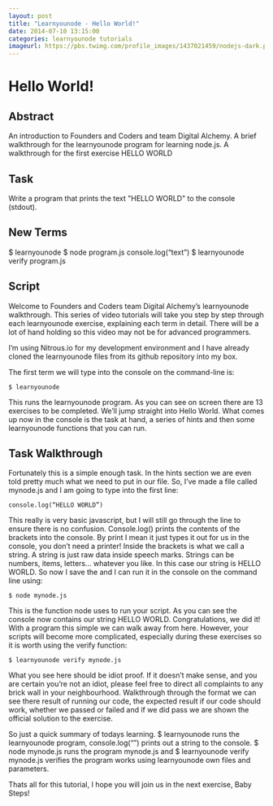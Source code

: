 ```yaml
---
layout: post
title: "Learnyounode - Hello World!"
date: 2014-07-10 13:15:00
categories: learnyounode tutorials
imageurl: https://pbs.twimg.com/profile_images/1437021459/nodejs-dark.png
---
```

# Hello World! #
## Abstract ##
An introduction to Founders and Coders and team Digital Alchemy. A brief walkthrough for the learnyounode program for learning node.js. A walkthrough for the first exercise HELLO WORLD
## Task ##
Write a program that prints the text "HELLO WORLD" to the console (stdout).
## New Terms ##
$ learnyounode
$ node program.js
console.log(“text”)
$ learnyounode verify program.js
## Script ##
Welcome to Founders and Coders team Digital Alchemy’s learnyounode walkthrough. This series of video tutorials will take you step by step through each learnyounode exercise, explaining each term in detail. There will be a lot of hand holding so this video may not be for advanced programmers.    

I’m using Nitrous.io for my development environment and I have already cloned the learnyounode files from its github repository into my box.    

The first term we will type into the console on the command-line is:

    $ learnyounode

This runs the learnyounode program. As you can see on screen there are 13 exercises to be completed. We’ll jump straight into Hello World. What comes up now in the console is the task at hand, a series of hints and then some learnyounode functions that you can run.     

## Task Walkthrough ##
Fortunately this is a simple enough task. In the hints section we are even told pretty much what we need to put in our file. 
So, I’ve made a file called mynode.js and I am going to type into the first line:

    console.log(“HELLO WORLD”)

This really is very basic javascript, but I will still go through the line to ensure there is no confusion. Console.log() prints the contents of the brackets into the console. By print I mean it just types it out for us in the console, you don’t need a printer! Inside the brackets is what we call a string. A string is just raw data inside speech marks. Strings can be numbers, items, letters… whatever you like. In this case our string is HELLO WORLD. So now I save the and I can run it in the console on the command line using:

    $ node mynode.js

This is the function node uses to run your script. As you can see the console now contains our string HELLO WORLD. Congratulations, we did it! With a program this simple we can walk away from here. However, your scripts will become more complicated, especially during these exercises so it is worth using the verify function:

    $ learnyounode verify mynode.js

What you see here should be idiot proof. If it doesn’t make sense, and you are certain you’re not an idiot, please feel free to direct all complaints to any brick wall in your neighbourhood. Walkthrough through the format we can see there result of running our code, the expected result if our code should work, whether we passed or failed and if we did pass we are shown the official solution to the exercise.     

So just a quick summary of todays learning. $ learnyounode runs the learnyounode program, console.log(“”) prints out a string to the console. $ node mynode.js runs the program mynode.js and $ learnyounode verify mynode.js verifies the program works using learnyounode own files and parameters.    

Thats all for this tutorial, I hope you will join us in the next exercise, Baby Steps!
